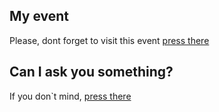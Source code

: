 ## My event

Please, dont forget to visit this event [press there](https://calendar.google.com/event?action=TEMPLATE&tmeid=NDVkZGI5NnZwOTVjbmthZDhkcmdoOTVuZ3IgbXBpc290c2thQG0&tmsrc=mpisotska%40gmail.com)

## Can I ask you something?

If you don`t mind, [press there](https://docs.google.com/forms/d/e/1FAIpQLSe8H6e-TVCY4See3-McKtgK8wRg4zT1ouSRIMnLjyNVtw9iZg/viewform?usp=sf_link)
